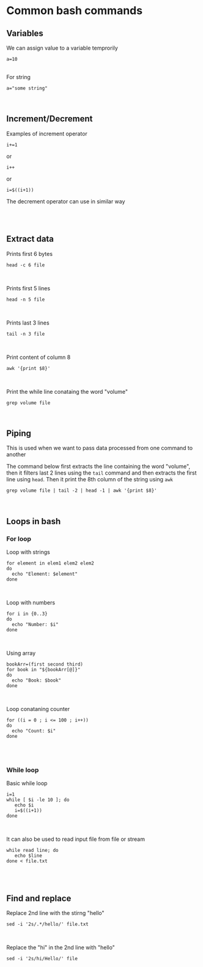 # Common bash commands

## Variables <br>
We can assign value to a variable temprorily <br>
```
a=10
```
<br>
For string
<br>

```
a="some string"
```
<br>

## Increment/Decrement

Examples of increment operator <br>

```
i+=1
```
or
```
i++
```
or
```
i=$((i+1))
```
The decrement operator can use in similar way

<br>
<br>

## Extract data

Prints first 6 bytes <br> 
```
head -c 6 file
```
<br>

Prints first 5 lines <br>
```
head -n 5 file
```
<br>

Prints last 3 lines <br>
```
tail -n 3 file
```
<br>

Print content of column 8 <br>
```
awk '{print $8}'
```
<br>

Print the while line conataing the word "volume" <br>
```
grep volume file
```
<br>


## Piping
This is used when we want to pass data processed from one command to another <br>

The command below first extracts the line containing the word "volume", then it filters last 2 lines using the `tail` command and then extracts the first line using `head`. Then it print the 8th column of the string using `awk`
```
grep volume file | tail -2 | head -1 | awk '{print $8}'
```



<br>

## Loops in bash

### For loop

Loop with strings
```
for element in elem1 elem2 elem2
do
  echo "Element: $element"
done
```
<br>

Loop with numbers
```
for i in {0..3}
do
  echo "Number: $i"
done
```
<br>

Using array
```
bookArr=(first second third)
for book in "${bookArr[@]}"
do
  echo "Book: $book"
done
```
<br>

Loop conataning counter <br>
```
for ((i = 0 ; i <= 100 ; i++))
do
  echo "Count: $i"
done
```
<br>
<br>

### While loop

Basic while loop <br>
```
i=1
while [ $i -le 10 ]; do
   echo $i
   i=$((i+1))
done
```
<br>

It can also be used to read input file from file or stream <br>
```
while read line; do
   echo $line
done < file.txt
```
<br>
<br>

## Find and replace

Replace 2nd line with the stirng "hello" <br>
```
sed -i '2s/.*/hello/' file.txt
```
<br>

Replace the "hi" in the 2nd line with "hello" <br>
```
sed -i '2s/hi/Hello/' file
```
<br>

